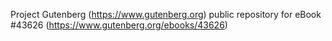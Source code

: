 Project Gutenberg (https://www.gutenberg.org) public repository for eBook #43626 (https://www.gutenberg.org/ebooks/43626)

